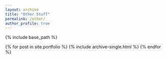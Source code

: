 ```yaml
---
layout: archive
title: "Other Stuff"
permalink: /other/
author_profile: true
---
```


{% include base_path %}


{% for post in site.portfolio %}
  {% include archive-single.html %}
{% endfor %}

